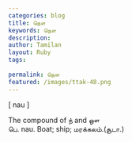 ```yaml
---
categories: blog
title: நௌ
keywords: நௌ
description: 
author: Tamilan
layout: Ruby
tags: 
 
permalink: நௌ
featured: /images/ttak-48.png
---
```

  
[ nau ]  
  
The compound of ந் and ஔ  
பெ. nau. Boat; ship; மரக்கலம்.(சூடா.)